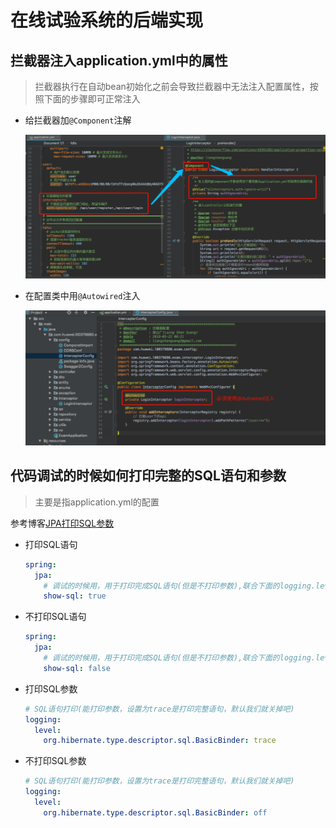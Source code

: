 # 在线试验系统的后端实现

## 拦截器注入application.yml中的属性

> 拦截器执行在自动bean初始化之前会导致拦截器中无法注入配置属性，按照下面的步骤即可正常注入

+ 给拦截器加`@Component`注解

  ![拦截器注入配置文件属性](images/拦截器注入配置文件属性.png)

+ 在配置类中用`@Autowired`注入

  ![拦截器注入配置文件属性2](images/拦截器注入配置文件属性2.png)

## 代码调试的时候如何打印完整的SQL语句和参数

> 主要是指application.yml的配置

参考博客[JPA打印SQL参数](https://mp.weixin.qq.com/s/zyTOdTwFhi2CwxCI9P1kQw)


+ 打印SQL语句
  ```yaml
  spring:
    jpa:
      # 调试的时候用，用于打印完成SQL语句(但是不打印参数),联合下面的logging.level一同打印最完整的SQL信息(语句+参数)
      show-sql: true
  ```
+ 不打印SQL语句
  ```yaml
  spring:
    jpa:
      # 调试的时候用，用于打印完成SQL语句(但是不打印参数),联合下面的logging.level一同打印最完整的SQL信息(语句+参数)
      show-sql: false
  ```
+ 打印SQL参数
  ```yaml
  # SQL语句打印(能打印参数，设置为trace是打印完整语句，默认我们就关掉吧)
  logging:
    level:
      org.hibernate.type.descriptor.sql.BasicBinder: trace
  ``` 
+ 不打印SQL参数
  ```yaml
  # SQL语句打印(能打印参数，设置为trace是打印完整语句，默认我们就关掉吧)
  logging:
    level:
      org.hibernate.type.descriptor.sql.BasicBinder: off
  ``` 